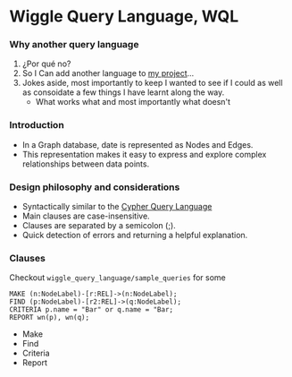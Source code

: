 # Wiggle Query Language, WQL

[//]: # (- Having used [NEO4J]&#40;&#41; for a few years I wanted to create a new database. Not as a replacement but rather to increase my understanding of how they work and experience first hand the design deicions made and how the initial ideas can be improved on.)
### Why another query language
1. ¿Por qué no?
2. So I Can add another language to [my project](https://github.com/whwatkinson/hello_world)...
3. Jokes aside, most importantly to keep I wanted to see if I could as well as consoidate a few things I have learnt along the way.
   - What works what and most importantly what doesn't

### Introduction
- In a Graph database, date is represented as Nodes and Edges.
- This representation makes it easy to express and explore complex relationships between data points.

### Design philosophy and considerations
- Syntactically similar to the [Cypher Query Language](https://neo4j.com/developer/cypher/)
- Main clauses are case-insensitive.
- Clauses are separated by a semicolon (;).
- Quick detection of errors and returning a helpful explanation.

### Clauses

Checkout `wiggle_query_language/sample_queries` for some

```commandline
MAKE (n:NodeLabel)-[r:REL]->(n:NodeLabel);
FIND (p:NodeLabel)-[r2:REL]->(q:NodeLabel);
CRITERIA p.name = "Bar" or q.name = "Bar;
REPORT wn(p), wn(q);
```

- Make
- Find
- Criteria
- Report

